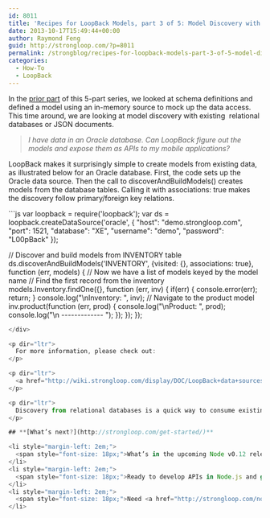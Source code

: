 ```yaml
---
id: 8011
title: 'Recipes for LoopBack Models, part 3 of 5: Model Discovery with Relational Databases'
date: 2013-10-17T15:49:44+00:00
author: Raymond Feng
guid: http://strongloop.com/?p=8011
permalink: /strongblog/recipes-for-loopback-models-part-3-of-5-model-discovery-with-relational-databases/
categories:
  - How-To
  - LoopBack
---
```

<p dir="ltr">
  In the <a href="http://strongloop.com/strongblog/recipes-for-loopback-models-part-2-of-5-models-with-schema-definitions/">prior part</a> of this 5-part series, we looked at schema definitions and defined a model using an in-memory source to mock up the data access. This time around, we are looking at model discovery with existing  relational databases or JSON documents.
</p>

> <p dir="ltr">
>   <em>I have data in an Oracle database. Can LoopBack figure out the models and expose them as APIs to my mobile applications?</em>
> </p>

<p dir="ltr">
  LoopBack makes it surprisingly simple to create models from existing data, as illustrated below for an Oracle database. First, the code sets up the Oracle data source. Then the call to discoverAndBuildModels() creates models from the database tables. Calling it with associations: true makes the discovery follow primary/foreign key relations.
</p>

<div>
  ```js
var loopback = require('loopback');
var ds = loopback.createDataSource('oracle', {
  "host": "demo.strongloop.com",
  "port": 1521,
  "database": "XE",
  "username": "demo",
  "password": "L00pBack"
});

// Discover and build models from INVENTORY table
ds.discoverAndBuildModels('INVENTORY', {visited: {}, associations: true},
function (err, models) {
  // Now we have a list of models keyed by the model name
  // Find the first record from the inventory
  models.Inventory.findOne({}, function (err, inv) {
    if(err) {
      console.error(err);
      return;
    }
    console.log("\nInventory: ", inv);
    // Navigate to the product model
    inv.product(function (err, prod) {
      console.log("\nProduct: ", prod);
      console.log("\n ------------- ");
    });
  });
});
```js
</div>

<p dir="ltr">
  For more information, please check out:
</p>

<p dir="ltr">
  <a href="http://wiki.strongloop.com/display/DOC/LoopBack+data+sources+and+connectors#LoopBackdatasourcesandconnectors-Discoveringmodeldefinitionsfromadatasource">http://wiki.strongloop.com/display/DOC/LoopBack+data+sources+and+connectors#LoopBackdatasourcesandconnectors-Discoveringmodeldefinitionsfromadatasource</a>
</p>

<p dir="ltr">
  Discovery from relational databases is a quick way to consume existing data with well-defined schemas. However, some data stores don&#8217;t have schemas; for example, MongoDB or REST services. LoopBack has another option here. Find out more next time, when we will take a look at models by instance introspection in part 4 of this series.
</p>

## **[What’s next?](http://strongloop.com/get-started/)**

<li style="margin-left: 2em;">
  <span style="font-size: 18px;">What’s in the upcoming Node v0.12 release? <a href="http://strongloop.com/node-js/whats-new-in-node-js-v0-12/">Six new features, plus new and breaking APIs</a>.</span>
</li>
<li style="margin-left: 2em;">
  <span style="font-size: 18px;">Ready to develop APIs in Node.js and get them connected to your data? Check out the Node.js <a href="http://loopback.io/">LoopBack framework</a>. We’ve made it easy to get started either locally or on your favorite cloud, with a <a href="http://strongloop.com/get-started/">simple npm install</a>.</span>
</li>
<li style="margin-left: 2em;">
  <span style="font-size: 18px;">Need <a href="http://strongloop.com/node-js-support/expertise/"]]>training and certification</a> for Node? Learn more about both the private and open options StrongLoop offers.</span>
</li>